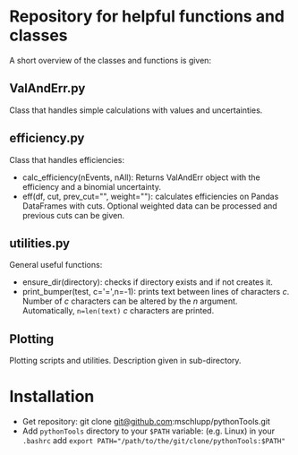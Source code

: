 # Repository for helpful functions and classes

A short overview of the classes and functions is given:

## ValAndErr.py

Class that handles simple calculations with values and uncertainties.

## efficiency.py 

Class that handles efficiencies:
  * calc_efficiency(nEvents, nAll): Returns ValAndErr object with the efficiency and a binomial uncertainty.
  * eff(df, cut, prev_cut="", weight=""): calculates efficiencies on Pandas DataFrames with cuts. Optional weighted data can be processed and previous cuts can be given.

## utilities.py

General useful functions:
  * ensure_dir(directory): checks if directory exists and if not creates it.
  * print_bumper(test, c='=',n=-1): prints text between lines of characters _c_. Number of _c_ characters can be altered by the _n_ argument. Automatically, `n=len(text)` _c_ characters are printed.

## Plotting

Plotting scripts and utilities. Description given in sub-directory.

# Installation

* Get repository: git clone git@github.com:mschlupp/pythonTools.git
* Add `pythonTools` directory to your `$PATH` variable: (e.g. Linux) in your `.bashrc` add `export PATH="/path/to/the/git/clone/pythonTools:$PATH"`